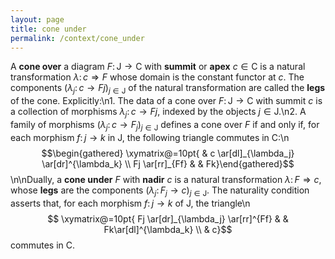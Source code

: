 ```yaml
---
layout: page
title: cone under
permalink: /context/cone_under
---
```

A **cone over** a diagram $F \colon \mathsf{J} \to \mathsf{C}$ with **summit** or **apex** $c \in \mathsf{C}$ is a natural transformation $\lambda \colon c \Rightarrow F$ whose domain is the constant functor at $c$. The components $(\lambda_j \colon c \to Fj)_{j\in \mathsf{J}}$ of the natural transformation are called the **legs** of the cone. Explicitly:\n1. The data of a cone over $F \colon \mathsf{J} \to \mathsf{C}$ with summit $c$ is a collection of morphisms $\lambda_j \colon c \to Fj$, indexed by the objects $j \in \mathsf{J}$.\n2. A family of morphisms $(\lambda_j \colon c \to F_j)_{j \in \mathsf{J}}$ defines a cone over $F$ if and only if, for each  morphism $f \colon j \to k$ in $\mathsf{J}$, the following triangle commutes in $\mathsf{C}$:\n$$\begin{gathered} \xymatrix@=10pt{ & c \ar[dl]_{\lambda_j} \ar[dr]^{\lambda_k} \\ Fj \ar[rr]_{Ff} & & Fk}\end{gathered}$$\n\nDually, a **cone under** $F$ with **nadir** $c$ is a natural transformation $\lambda \colon F \Rightarrow c$, whose **legs** are  the components $(\lambda_j \colon F_j \to c)_{j \in \mathsf{J}}$. The naturality condition asserts that, for each  morphism $f \colon j \to k$ of $\mathsf{J}$, the triangle\n$$ \xymatrix@=10pt{ Fj \ar[dr]_{\lambda_j} \ar[rr]^{Ff} & & Fk\ar[dl]^{\lambda_k} \\ & c}$$ commutes in $\mathsf{C}$.
